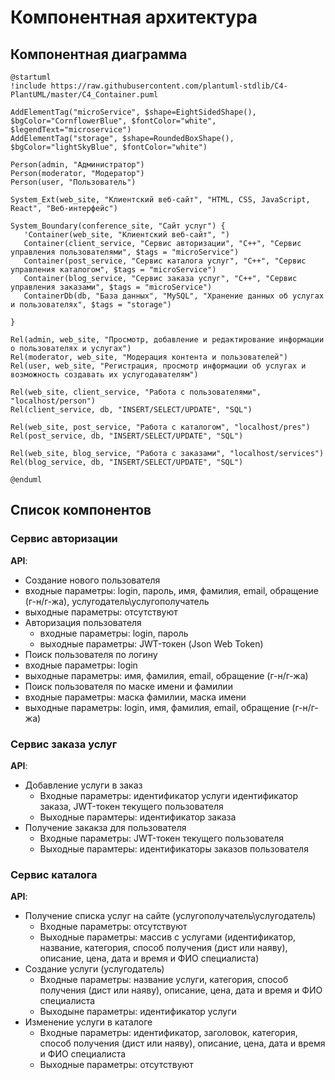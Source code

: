 # Компонентная архитектура
<!-- Состав и взаимосвязи компонентов системы между собой и внешними системами с указанием протоколов, ключевые технологии, используемые для реализации компонентов.
Диаграмма контейнеров C4 и текстовое описание. 
-->
## Компонентная диаграмма

```plantuml
@startuml
!include https://raw.githubusercontent.com/plantuml-stdlib/C4-PlantUML/master/C4_Container.puml

AddElementTag("microService", $shape=EightSidedShape(), $bgColor="CornflowerBlue", $fontColor="white", $legendText="microservice")
AddElementTag("storage", $shape=RoundedBoxShape(), $bgColor="lightSkyBlue", $fontColor="white")

Person(admin, "Администратор")
Person(moderator, "Модератор")
Person(user, "Пользователь")

System_Ext(web_site, "Клиентский веб-сайт", "HTML, CSS, JavaScript, React", "Веб-интерфейс")

System_Boundary(conference_site, "Сайт услуг") {
   'Container(web_site, "Клиентский веб-сайт", ")
   Container(client_service, "Сервис авторизации", "C++", "Сервис управления пользователями", $tags = "microService")    
   Container(post_service, "Сервис каталога услуг", "C++", "Сервис управления каталогом", $tags = "microService") 
   Container(blog_service, "Сервис заказа услуг", "C++", "Сервис управления заказами", $tags = "microService")   
   ContainerDb(db, "База данных", "MySQL", "Хранение данных об услугах и пользователях", $tags = "storage")
   
}

Rel(admin, web_site, "Просмотр, добавление и редактирование информации о пользователях и услугах")
Rel(moderator, web_site, "Модерация контента и пользователей")
Rel(user, web_site, "Регистрация, просмотр информации об услугах и возможность создавать их услугодавателям")

Rel(web_site, client_service, "Работа с пользователями", "localhost/person")
Rel(client_service, db, "INSERT/SELECT/UPDATE", "SQL")

Rel(web_site, post_service, "Работа с каталогом", "localhost/pres")
Rel(post_service, db, "INSERT/SELECT/UPDATE", "SQL")

Rel(web_site, blog_service, "Работа с заказами", "localhost/services")
Rel(blog_service, db, "INSERT/SELECT/UPDATE", "SQL")

@enduml
```
## Список компонентов  

### Сервис авторизации
**API**:
-	Создание нового пользователя
  - входные параметры: login, пароль, имя, фамилия, email, обращение (г-н/г-жа), услугодатель\услугополучатель
  - выходные параметры: отсутствуют
- Авторизация пользователя
  - входные параметры: login, пароль
  - выходные параметры: JWT-токен (Json Web Token)
-	Поиск пользователя по логину
  - входные параметры:  login
  - выходные параметры: имя, фамилия, email, обращение (г-н/г-жа)
-	Поиск пользователя по маске имени и фамилии
  - входные параметры: маска фамилии, маска имени
  - выходные параметры: login, имя, фамилия, email, обращение (г-н/г-жа)

### Сервис заказа услуг
**API**:
- Добавление услуги в заказ
  - Входные параметры: идентификатор услуги идентификатор заказа, JWT-токен текущего пользователя
  - Выходные парамтеры: идентификатор заказа
- Получение закакза для пользователя
  - Входные параметры: JWT-токен текущего пользователя
  - Выходные парамтеры: идентификаторы заказов пользователя

### Сервис каталога
**API**:
- Получение списка услуг на сайте (услугополучатель\услугодатель)
  - Входные параметры: отсутствуют
  - Выходные параметры: массив с услугами (идентификатор, название, категория, способ получения (дист или наяву), описание, цена, дата и время и ФИО специалиста)
- Создание услуги (услугодатель)
  - Входные параметры: название услуги, категория, способ получения (дист или наяву), описание, цена, дата и время и ФИО специалиста
  - Выходыне параметры: идентификатор услуги
- Изменение услуги в каталоге
  - Входные параметры: идентификатор, заголовок, категория, способ получения (дист или наяву), описание, цена, дата и время и ФИО специалиста
  - Выходные параметры: отсутствуют
